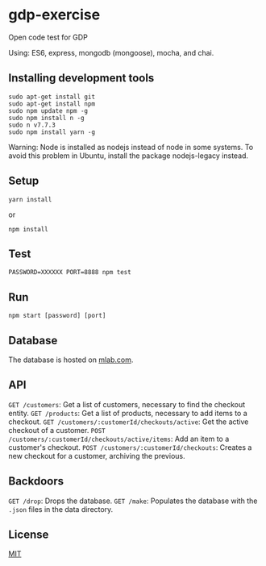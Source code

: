 # gdp-exercise

Open code test for GDP

Using: ES6, express, mongodb (mongoose), mocha, and chai.

## Installing development tools

    sudo apt-get install git
    sudo apt-get install npm
    sudo npm update npm -g
    sudo npm install n -g
    sudo n v7.7.3
    sudo npm install yarn -g

Warning: Node is installed as nodejs instead of node in some systems.
To avoid this problem in Ubuntu, install the package nodejs-legacy instead.

## Setup

    yarn install

or

    npm install

## Test

    PASSWORD=XXXXXX PORT=8888 npm test

## Run

    npm start [password] [port]

## Database

The database is hosted on [mlab.com](https://mlab.com/).

## API

`GET /customers`: Get a list of customers, necessary to find the checkout entity.
`GET /products`: Get a list of products, necessary to add items to a checkout.
`GET /customers/:customerId/checkouts/active`: Get the active checkout of a customer.
`POST /customers/:customerId/checkouts/active/items`: Add an item to a customer's checkout.
`POST /customers/:customerId/checkouts`: Creates a new checkout for a customer, archiving the previous.

## Backdoors

`GET /drop`: Drops the database.
`GET /make`: Populates the database with the `.json` files in the data directory.

## License

[MIT](LICENSE.md)